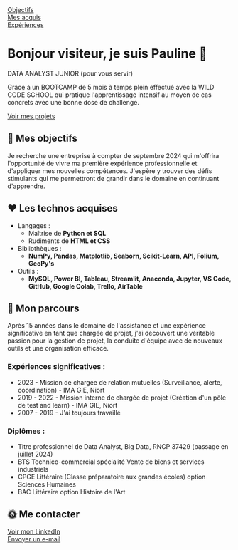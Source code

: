 <!DOCTYPE html>
<html lang="fr">

<head>
  <meta charset="UTF-8">
  
<body>

  <nav id="menu">
    <div>
      <a href="#objectifs">Objectifs</a>
    </div>
    <div>
      <a href="#technos">Mes acquis</a>
    </div>
    <div>
      <a href="#parcours">Expériences</a>
    </div>
  </nav>

<div id="hero" class="card center margin-card">
  <h1>
    Bonjour visiteur, je suis <b>Pauline</b> 👋​
  </h1>
  <p>DATA ANALYST JUNIOR (pour vous servir)</p>
  <p id="citation">Grâce à un BOOTCAMP de 5 mois à temps plein effectué avec la WILD CODE SCHOOL qui pratique l'apprentissage intensif au moyen de cas concrets avec une bonne dose de challenge.</p>
  <a class="btn btn-red" href="https://github.com/PaulineS11?tab=repositories" target="_blank">Voir mes projets</a>
</div>

  <!-- Section Objectif -->
  <div id="objectifs" class="card margin-card">
    <h2>🎯 Mes objectifs</h2>
    <p>Je recherche une entreprise à compter de septembre 2024 qui m'offrira l'opportunité de vivre ma première expérience professionnelle et d'appliquer mes nouvelles compétences. J'espère y trouver des défis stimulants qui me permettront de grandir dans le domaine en continuant d'apprendre.</p>
  </div>

  <!-- Section technos -->
  <div id="technos" class="card margin-card">
    <h2>❤️ Les technos acquises</h2>
    <ul>
      <li>Langages :
        <ul>
          <li>Maîtrise de <b>Python et SQL</b></li>
          <li>Rudiments de <b>HTML et CSS</b></li>
        </ul>
      </li>
      <li>Bibliothèques :
        <ul>
          <li><b>NumPy, Pandas, Matplotlib, Seaborn, Scikit-Learn, API, Folium, GeoPy's</b></li>
        </ul>
      </li>
      <li>Outils :
        <ul>
          <li><b>MySQL, Power BI, Tableau, Streamlit, Anaconda, Jupyter, VS Code, GitHub, Google Colab, Trello, AirTable</b></li>
        </ul>
      </li>
    </ul>
  </div>

  <!-- Section parcours / expérience -->
  <div id="parcours" class="card margin-card">
    <h2>🌱 Mon parcours</h2>
    <p>Après 15 années dans le domaine de l'assistance et une expérience significative en tant que chargée de projet, j'ai découvert une véritable passion pour la gestion de projet, la conduite d'équipe avec de nouveaux outils et une organisation efficace.</p>
    <h3>Expériences significatives :</h3>
    <ul>
      <li>2023 - Mission de chargée de relation mutuelles (Surveillance, alerte, coordination) - IMA GIE, Niort</li>
      <li>2019 - 2022 - Mission interne de chargée de projet (Création d'un pôle de test and learn) - IMA GIE, Niort</li>
      <li>2007 - 2019 - J'ai toujours travaillé</li>
    </ul>
    <h3>Diplômes :</h3>
    <ul>
      <li>Titre professionnel de Data Analyst, Big Data, RNCP 37429 (passage en juillet 2024)</li>
      <li>BTS Technico-commercial spécialité Vente de biens et services industriels</li>
      <li>CPGE Littéraire (Classe préparatoire aux grandes écoles) option Sciences Humaines</li>
      <li>BAC Littéraire option Histoire de l'Art</li>
    </ul>
  </div>

  <!-- Section Me Contacter -->
  <div id="contact" class="card margin-card">
    <h2>🌞 Me contacter</h2>
    <a class="btn btn-red" href="https://www.linkedin.com/in/psavariau/" target="_blank">Voir mon LinkedIn</a>
  </div>
  <div>
    <a href="mailto:posavariau@gmail.com?subject=Objet de l'email&body=Prise de contact via Github" class="btn btn-red">Envoyer un e-mail</a>
  </div>

</body>

</html>
